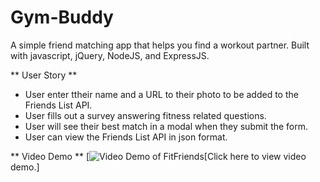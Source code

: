 # Gym-Buddy
A simple friend matching app that helps you find a workout partner. Built with javascript, jQuery, NodeJS, and ExpressJS.

** User Story **
- User enter ttheir name and a URL to their photo to be added to the Friends List API.
- User fills out a survey answering fitness related questions.
- User will see their best match in a modal when they submit the form.
- User can view the Friends List API in json format. 

** Video Demo **
[![Video Demo of FitFriends](https://youtu.be/6NDKSBmkj0o)[Click here to view video demo.]



